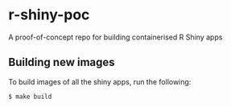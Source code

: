 # r-shiny-poc
A proof-of-concept repo for building containerised R Shiny apps

## Building new images

To build images of all the shiny apps, run the following:

```
$ make build
```
